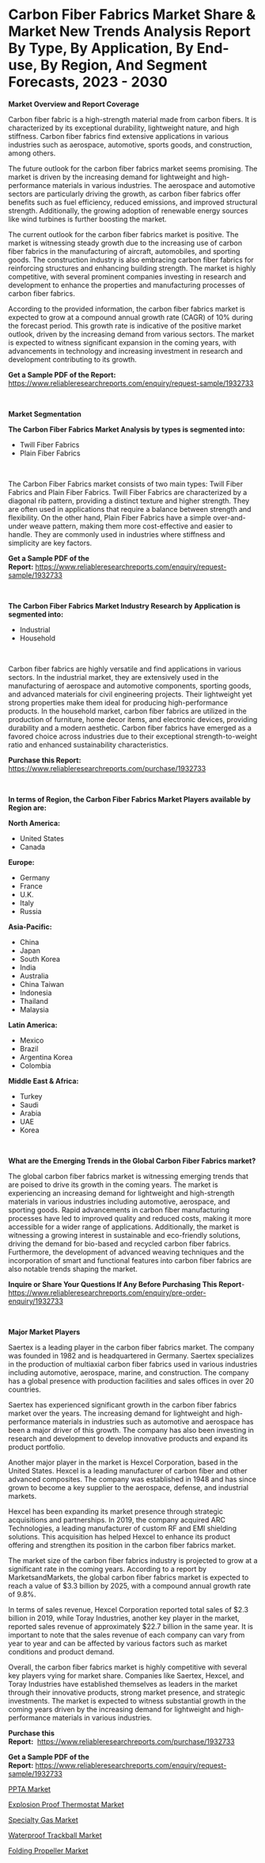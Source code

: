<p><h1>Carbon Fiber Fabrics Market Share & Market New Trends Analysis Report By Type, By Application, By End-use, By Region, And Segment Forecasts, 2023 - 2030</h1></p><p><strong>Market Overview and Report Coverage</strong></p>
<p><p>Carbon fiber fabric is a high-strength material made from carbon fibers. It is characterized by its exceptional durability, lightweight nature, and high stiffness. Carbon fiber fabrics find extensive applications in various industries such as aerospace, automotive, sports goods, and construction, among others.</p><p>The future outlook for the carbon fiber fabrics market seems promising. The market is driven by the increasing demand for lightweight and high-performance materials in various industries. The aerospace and automotive sectors are particularly driving the growth, as carbon fiber fabrics offer benefits such as fuel efficiency, reduced emissions, and improved structural strength. Additionally, the growing adoption of renewable energy sources like wind turbines is further boosting the market.</p><p>The current outlook for the carbon fiber fabrics market is positive. The market is witnessing steady growth due to the increasing use of carbon fiber fabrics in the manufacturing of aircraft, automobiles, and sporting goods. The construction industry is also embracing carbon fiber fabrics for reinforcing structures and enhancing building strength. The market is highly competitive, with several prominent companies investing in research and development to enhance the properties and manufacturing processes of carbon fiber fabrics.</p><p>According to the provided information, the carbon fiber fabrics market is expected to grow at a compound annual growth rate (CAGR) of 10% during the forecast period. This growth rate is indicative of the positive market outlook, driven by the increasing demand from various sectors. The market is expected to witness significant expansion in the coming years, with advancements in technology and increasing investment in research and development contributing to its growth.</p></p>
<p><strong>Get a Sample PDF of the Report:</strong> <a href="https://www.reliableresearchreports.com/enquiry/request-sample/1932733">https://www.reliableresearchreports.com/enquiry/request-sample/1932733</a></p>
<p>&nbsp;</p>
<p><strong>Market Segmentation</strong></p>
<p><strong>The Carbon Fiber Fabrics Market Analysis by types is segmented into:</strong></p>
<p><ul><li>Twill Fiber Fabrics</li><li>Plain Fiber Fabrics</li></ul></p>
<p>&nbsp;</p>
<p><p>The Carbon Fiber Fabrics market consists of two main types: Twill Fiber Fabrics and Plain Fiber Fabrics. Twill Fiber Fabrics are characterized by a diagonal rib pattern, providing a distinct texture and higher strength. They are often used in applications that require a balance between strength and flexibility. On the other hand, Plain Fiber Fabrics have a simple over-and-under weave pattern, making them more cost-effective and easier to handle. They are commonly used in industries where stiffness and simplicity are key factors.</p></p>
<p><strong>Get a Sample PDF of the Report:</strong>&nbsp;<a href="https://www.reliableresearchreports.com/enquiry/request-sample/1932733">https://www.reliableresearchreports.com/enquiry/request-sample/1932733</a></p>
<p>&nbsp;</p>
<p><strong>The Carbon Fiber Fabrics Market Industry Research by Application is segmented into:</strong></p>
<p><ul><li>Industrial</li><li>Household</li></ul></p>
<p>&nbsp;</p>
<p><p>Carbon fiber fabrics are highly versatile and find applications in various sectors. In the industrial market, they are extensively used in the manufacturing of aerospace and automotive components, sporting goods, and advanced materials for civil engineering projects. Their lightweight yet strong properties make them ideal for producing high-performance products. In the household market, carbon fiber fabrics are utilized in the production of furniture, home decor items, and electronic devices, providing durability and a modern aesthetic. Carbon fiber fabrics have emerged as a favored choice across industries due to their exceptional strength-to-weight ratio and enhanced sustainability characteristics.</p></p>
<p><strong>Purchase this Report:</strong>&nbsp; <a href="https://www.reliableresearchreports.com/purchase/1932733">https://www.reliableresearchreports.com/purchase/1932733</a></p>
<p>&nbsp;</p>
<p><strong>In terms of Region, the Carbon Fiber Fabrics Market Players available by Region are:</strong></p>
<p>
    <p> <strong> North America: </strong>
        <ul>
            <li>United States</li>
            <li>Canada</li>
        </ul>
        </p> 
    <p> <strong> Europe: </strong>
        <ul>
            <li>Germany</li>
            <li>France</li>
            <li>U.K.</li>
            <li>Italy</li>
            <li>Russia</li>
        </ul>
        </p> 
    <p> <strong> Asia-Pacific: </strong>
        <ul>
            <li>China</li>
            <li>Japan</li>
            <li>South Korea</li>
            <li>India</li>
            <li>Australia</li>
            <li>China Taiwan</li>
            <li>Indonesia</li>
            <li>Thailand</li>
            <li>Malaysia</li>
        </ul>
        </p> 
    <p> <strong> Latin America: </strong>
        <ul>
            <li>Mexico</li>
            <li>Brazil</li>
            <li>Argentina Korea</li>
            <li>Colombia</li>
        </ul>
        </p> 
    <p> <strong> Middle East & Africa: </strong>
        <ul>
            <li>Turkey</li>
            <li>Saudi</li>
            <li>Arabia</li>
            <li>UAE</li>
            <li>Korea</li>
        </ul>
    </p>
    </p>
<p>&nbsp;</p>
<p><strong>What are the Emerging Trends in the Global Carbon Fiber Fabrics market?</strong></p>
<p><p>The global carbon fiber fabrics market is witnessing emerging trends that are poised to drive its growth in the coming years. The market is experiencing an increasing demand for lightweight and high-strength materials in various industries including automotive, aerospace, and sporting goods. Rapid advancements in carbon fiber manufacturing processes have led to improved quality and reduced costs, making it more accessible for a wider range of applications. Additionally, the market is witnessing a growing interest in sustainable and eco-friendly solutions, driving the demand for bio-based and recycled carbon fiber fabrics. Furthermore, the development of advanced weaving techniques and the incorporation of smart and functional features into carbon fiber fabrics are also notable trends shaping the market.</p></p>
<p><strong>Inquire or Share Your Questions If Any Before Purchasing This Report</strong>- <a href="https://www.reliableresearchreports.com/enquiry/pre-order-enquiry/1932733">https://www.reliableresearchreports.com/enquiry/pre-order-enquiry/1932733</a></p>
<p>&nbsp;</p>
<p><strong>Major Market Players</strong></p>
<p><p>Saertex is a leading player in the carbon fiber fabrics market. The company was founded in 1982 and is headquartered in Germany. Saertex specializes in the production of multiaxial carbon fiber fabrics used in various industries including automotive, aerospace, marine, and construction. The company has a global presence with production facilities and sales offices in over 20 countries.</p><p>Saertex has experienced significant growth in the carbon fiber fabrics market over the years. The increasing demand for lightweight and high-performance materials in industries such as automotive and aerospace has been a major driver of this growth. The company has also been investing in research and development to develop innovative products and expand its product portfolio.</p><p>Another major player in the market is Hexcel Corporation, based in the United States. Hexcel is a leading manufacturer of carbon fiber and other advanced composites. The company was established in 1948 and has since grown to become a key supplier to the aerospace, defense, and industrial markets.</p><p>Hexcel has been expanding its market presence through strategic acquisitions and partnerships. In 2019, the company acquired ARC Technologies, a leading manufacturer of custom RF and EMI shielding solutions. This acquisition has helped Hexcel to enhance its product offering and strengthen its position in the carbon fiber fabrics market.</p><p>The market size of the carbon fiber fabrics industry is projected to grow at a significant rate in the coming years. According to a report by MarketsandMarkets, the global carbon fiber fabrics market is expected to reach a value of $3.3 billion by 2025, with a compound annual growth rate of 9.8%.</p><p>In terms of sales revenue, Hexcel Corporation reported total sales of $2.3 billion in 2019, while Toray Industries, another key player in the market, reported sales revenue of approximately $22.7 billion in the same year. It is important to note that the sales revenue of each company can vary from year to year and can be affected by various factors such as market conditions and product demand.</p><p>Overall, the carbon fiber fabrics market is highly competitive with several key players vying for market share. Companies like Saertex, Hexcel, and Toray Industries have established themselves as leaders in the market through their innovative products, strong market presence, and strategic investments. The market is expected to witness substantial growth in the coming years driven by the increasing demand for lightweight and high-performance materials in various industries.</p></p>
<p><strong>Purchase this Report:</strong>&nbsp;&nbsp;<a href="https://www.reliableresearchreports.com/purchase/1932733">https://www.reliableresearchreports.com/purchase/1932733</a></p>
<p></p>
<p><strong>Get a Sample PDF of the Report:</strong>&nbsp;<a href="https://www.reliableresearchreports.com/enquiry/request-sample/1932733">https://www.reliableresearchreports.com/enquiry/request-sample/1932733</a></p>
<p><p><a href="https://github.com/Paul14Anderson63/Market-Research-Report-List-1/blob/main/ppta-market.md">PPTA Market</a></p><p><a href="https://medium.com/@jeffrystehr/explosion-proof-thermostat-market-analysis-and-sze-forecasted-for-period-from-2023-to-2030-239613fc220d">Explosion Proof Thermostat Market</a></p><p><a href="https://github.com/aasishrp01/Market-Research-Report-List-1/blob/main/specialty-gas-market.md">Specialty Gas Market</a></p><p><a href="https://medium.com/@ardithlynch1906/waterproof-trackball-nbsp-market-focuses-on-market-share-size-and-projected-forecast-till-2030-e888a2971e16">Waterproof Trackball Market</a></p><p><a href="https://medium.com/@clayreinger/folding-propeller-market-the-key-to-successful-business-strategy-forecast-till-2030-e7a21ce3f787">Folding Propeller Market</a></p></p>